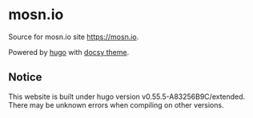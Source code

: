 # mosn.io

Source for mosn.io site <https://mosn.io>.

Powered by [hugo](https://gohugo.io) with [docsy theme](https://github.com/google/docsy).

## Notice

This website is built under hugo version v0.55.5-A83256B9C/extended. There may be unknown errors when compiling on other versions.